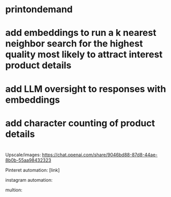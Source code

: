 # printondemand





# add embeddings to run a k nearest neighbor search for the highest quality most likely to attract interest product details
# add LLM oversight to responses with embeddings
# add character counting of product details
# 
Upscale/images:
https://chat.openai.com/share/9046bd88-87d8-44ae-8b0b-55aa98432323

Pinteret automation:
[link]

instagram automation:

multion:


